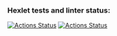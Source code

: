 ### Hexlet tests and linter status:
[![Actions Status](https://github.com/Labidahrom/python-project-83/workflows/hexlet-check/badge.svg)](https://github.com/Labidahrom/python-project-83/actions)
[![Actions Status](https://github.com/Labidahrom/python-project-83/actions/workflows/python-package.yml/badge.svg)](https://github.com/Labidahrom/python-project-83/actions)
